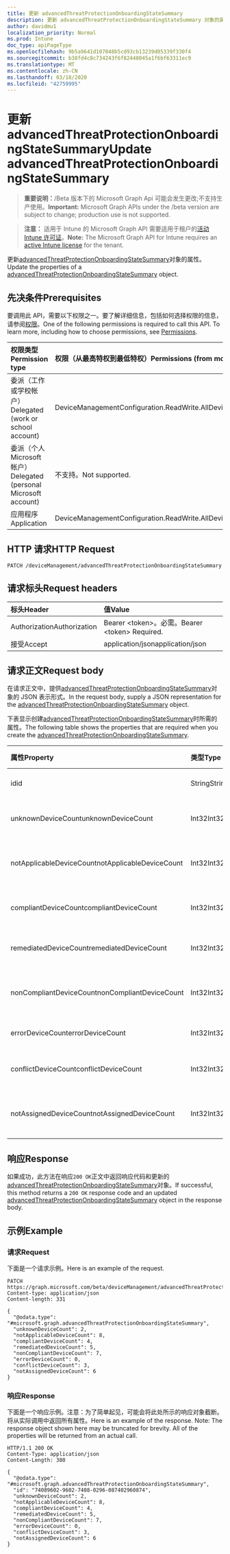 ```yaml
---
title: 更新 advancedThreatProtectionOnboardingStateSummary
description: 更新 advancedThreatProtectionOnboardingStateSummary 对象的属性。
author: davidmu1
localization_priority: Normal
ms.prod: Intune
doc_type: apiPageType
ms.openlocfilehash: 9b5a9641d107048b5cd93cb13239d05339f330f4
ms.sourcegitcommit: b38fd4c8c734243f6f82448045a1f6bf63311ec9
ms.translationtype: MT
ms.contentlocale: zh-CN
ms.lasthandoff: 03/18/2020
ms.locfileid: "42759995"
---
```

# <a name="update-advancedthreatprotectiononboardingstatesummary"></a><span data-ttu-id="a23d1-103">更新 advancedThreatProtectionOnboardingStateSummary</span><span class="sxs-lookup"><span data-stu-id="a23d1-103">Update advancedThreatProtectionOnboardingStateSummary</span></span>

> <span data-ttu-id="a23d1-104">**重要说明：**/Beta 版本下的 Microsoft Graph Api 可能会发生更改;不支持生产使用。</span><span class="sxs-lookup"><span data-stu-id="a23d1-104">**Important:** Microsoft Graph APIs under the /beta version are subject to change; production use is not supported.</span></span>

> <span data-ttu-id="a23d1-105">**注意：** 适用于 Intune 的 Microsoft Graph API 需要适用于租户的[活动 Intune 许可证](https://go.microsoft.com/fwlink/?linkid=839381)。</span><span class="sxs-lookup"><span data-stu-id="a23d1-105">**Note:** The Microsoft Graph API for Intune requires an [active Intune license](https://go.microsoft.com/fwlink/?linkid=839381) for the tenant.</span></span>

<span data-ttu-id="a23d1-106">更新[advancedThreatProtectionOnboardingStateSummary](../resources/intune-deviceconfig-advancedthreatprotectiononboardingstatesummary.md)对象的属性。</span><span class="sxs-lookup"><span data-stu-id="a23d1-106">Update the properties of a [advancedThreatProtectionOnboardingStateSummary](../resources/intune-deviceconfig-advancedthreatprotectiononboardingstatesummary.md) object.</span></span>

## <a name="prerequisites"></a><span data-ttu-id="a23d1-107">先决条件</span><span class="sxs-lookup"><span data-stu-id="a23d1-107">Prerequisites</span></span>
<span data-ttu-id="a23d1-p101">要调用此 API，需要以下权限之一。要了解详细信息，包括如何选择权限的信息，请参阅[权限](/graph/permissions-reference)。</span><span class="sxs-lookup"><span data-stu-id="a23d1-p101">One of the following permissions is required to call this API. To learn more, including how to choose permissions, see [Permissions](/graph/permissions-reference).</span></span>

|<span data-ttu-id="a23d1-110">权限类型</span><span class="sxs-lookup"><span data-stu-id="a23d1-110">Permission type</span></span>|<span data-ttu-id="a23d1-111">权限（从最高特权到最低特权）</span><span class="sxs-lookup"><span data-stu-id="a23d1-111">Permissions (from most to least privileged)</span></span>|
|:---|:---|
|<span data-ttu-id="a23d1-112">委派（工作或学校帐户）</span><span class="sxs-lookup"><span data-stu-id="a23d1-112">Delegated (work or school account)</span></span>|<span data-ttu-id="a23d1-113">DeviceManagementConfiguration.ReadWrite.All</span><span class="sxs-lookup"><span data-stu-id="a23d1-113">DeviceManagementConfiguration.ReadWrite.All</span></span>|
|<span data-ttu-id="a23d1-114">委派（个人 Microsoft 帐户）</span><span class="sxs-lookup"><span data-stu-id="a23d1-114">Delegated (personal Microsoft account)</span></span>|<span data-ttu-id="a23d1-115">不支持。</span><span class="sxs-lookup"><span data-stu-id="a23d1-115">Not supported.</span></span>|
|<span data-ttu-id="a23d1-116">应用程序</span><span class="sxs-lookup"><span data-stu-id="a23d1-116">Application</span></span>|<span data-ttu-id="a23d1-117">DeviceManagementConfiguration.ReadWrite.All</span><span class="sxs-lookup"><span data-stu-id="a23d1-117">DeviceManagementConfiguration.ReadWrite.All</span></span>|

## <a name="http-request"></a><span data-ttu-id="a23d1-118">HTTP 请求</span><span class="sxs-lookup"><span data-stu-id="a23d1-118">HTTP Request</span></span>
<!-- {
  "blockType": "ignored"
}
-->
``` http
PATCH /deviceManagement/advancedThreatProtectionOnboardingStateSummary
```

## <a name="request-headers"></a><span data-ttu-id="a23d1-119">请求标头</span><span class="sxs-lookup"><span data-stu-id="a23d1-119">Request headers</span></span>
|<span data-ttu-id="a23d1-120">标头</span><span class="sxs-lookup"><span data-stu-id="a23d1-120">Header</span></span>|<span data-ttu-id="a23d1-121">值</span><span class="sxs-lookup"><span data-stu-id="a23d1-121">Value</span></span>|
|:---|:---|
|<span data-ttu-id="a23d1-122">Authorization</span><span class="sxs-lookup"><span data-stu-id="a23d1-122">Authorization</span></span>|<span data-ttu-id="a23d1-123">Bearer &lt;token&gt;。必需。</span><span class="sxs-lookup"><span data-stu-id="a23d1-123">Bearer &lt;token&gt; Required.</span></span>|
|<span data-ttu-id="a23d1-124">接受</span><span class="sxs-lookup"><span data-stu-id="a23d1-124">Accept</span></span>|<span data-ttu-id="a23d1-125">application/json</span><span class="sxs-lookup"><span data-stu-id="a23d1-125">application/json</span></span>|

## <a name="request-body"></a><span data-ttu-id="a23d1-126">请求正文</span><span class="sxs-lookup"><span data-stu-id="a23d1-126">Request body</span></span>
<span data-ttu-id="a23d1-127">在请求正文中，提供[advancedThreatProtectionOnboardingStateSummary](../resources/intune-deviceconfig-advancedthreatprotectiononboardingstatesummary.md)对象的 JSON 表示形式。</span><span class="sxs-lookup"><span data-stu-id="a23d1-127">In the request body, supply a JSON representation for the [advancedThreatProtectionOnboardingStateSummary](../resources/intune-deviceconfig-advancedthreatprotectiononboardingstatesummary.md) object.</span></span>

<span data-ttu-id="a23d1-128">下表显示创建[advancedThreatProtectionOnboardingStateSummary](../resources/intune-deviceconfig-advancedthreatprotectiononboardingstatesummary.md)时所需的属性。</span><span class="sxs-lookup"><span data-stu-id="a23d1-128">The following table shows the properties that are required when you create the [advancedThreatProtectionOnboardingStateSummary](../resources/intune-deviceconfig-advancedthreatprotectiononboardingstatesummary.md).</span></span>

|<span data-ttu-id="a23d1-129">属性</span><span class="sxs-lookup"><span data-stu-id="a23d1-129">Property</span></span>|<span data-ttu-id="a23d1-130">类型</span><span class="sxs-lookup"><span data-stu-id="a23d1-130">Type</span></span>|<span data-ttu-id="a23d1-131">说明</span><span class="sxs-lookup"><span data-stu-id="a23d1-131">Description</span></span>|
|:---|:---|:---|
|<span data-ttu-id="a23d1-132">id</span><span class="sxs-lookup"><span data-stu-id="a23d1-132">id</span></span>|<span data-ttu-id="a23d1-133">String</span><span class="sxs-lookup"><span data-stu-id="a23d1-133">String</span></span>|<span data-ttu-id="a23d1-134">唯一标识符</span><span class="sxs-lookup"><span data-stu-id="a23d1-134">Unique Identifier</span></span>|
|<span data-ttu-id="a23d1-135">unknownDeviceCount</span><span class="sxs-lookup"><span data-stu-id="a23d1-135">unknownDeviceCount</span></span>|<span data-ttu-id="a23d1-136">Int32</span><span class="sxs-lookup"><span data-stu-id="a23d1-136">Int32</span></span>|<span data-ttu-id="a23d1-137">未知设备的数量</span><span class="sxs-lookup"><span data-stu-id="a23d1-137">Number of unknown devices</span></span>|
|<span data-ttu-id="a23d1-138">notApplicableDeviceCount</span><span class="sxs-lookup"><span data-stu-id="a23d1-138">notApplicableDeviceCount</span></span>|<span data-ttu-id="a23d1-139">Int32</span><span class="sxs-lookup"><span data-stu-id="a23d1-139">Int32</span></span>|<span data-ttu-id="a23d1-140">不适用设备的数量</span><span class="sxs-lookup"><span data-stu-id="a23d1-140">Number of not applicable devices</span></span>|
|<span data-ttu-id="a23d1-141">compliantDeviceCount</span><span class="sxs-lookup"><span data-stu-id="a23d1-141">compliantDeviceCount</span></span>|<span data-ttu-id="a23d1-142">Int32</span><span class="sxs-lookup"><span data-stu-id="a23d1-142">Int32</span></span>|<span data-ttu-id="a23d1-143">兼容设备的数量</span><span class="sxs-lookup"><span data-stu-id="a23d1-143">Number of compliant devices</span></span>|
|<span data-ttu-id="a23d1-144">remediatedDeviceCount</span><span class="sxs-lookup"><span data-stu-id="a23d1-144">remediatedDeviceCount</span></span>|<span data-ttu-id="a23d1-145">Int32</span><span class="sxs-lookup"><span data-stu-id="a23d1-145">Int32</span></span>|<span data-ttu-id="a23d1-146">已修复设备的数量</span><span class="sxs-lookup"><span data-stu-id="a23d1-146">Number of remediated devices</span></span>|
|<span data-ttu-id="a23d1-147">nonCompliantDeviceCount</span><span class="sxs-lookup"><span data-stu-id="a23d1-147">nonCompliantDeviceCount</span></span>|<span data-ttu-id="a23d1-148">Int32</span><span class="sxs-lookup"><span data-stu-id="a23d1-148">Int32</span></span>|<span data-ttu-id="a23d1-149">不兼容设备的数量</span><span class="sxs-lookup"><span data-stu-id="a23d1-149">Number of NonCompliant devices</span></span>|
|<span data-ttu-id="a23d1-150">errorDeviceCount</span><span class="sxs-lookup"><span data-stu-id="a23d1-150">errorDeviceCount</span></span>|<span data-ttu-id="a23d1-151">Int32</span><span class="sxs-lookup"><span data-stu-id="a23d1-151">Int32</span></span>|<span data-ttu-id="a23d1-152">错误设备的数量</span><span class="sxs-lookup"><span data-stu-id="a23d1-152">Number of error devices</span></span>|
|<span data-ttu-id="a23d1-153">conflictDeviceCount</span><span class="sxs-lookup"><span data-stu-id="a23d1-153">conflictDeviceCount</span></span>|<span data-ttu-id="a23d1-154">Int32</span><span class="sxs-lookup"><span data-stu-id="a23d1-154">Int32</span></span>|<span data-ttu-id="a23d1-155">冲突设备的数量</span><span class="sxs-lookup"><span data-stu-id="a23d1-155">Number of conflict devices</span></span>|
|<span data-ttu-id="a23d1-156">notAssignedDeviceCount</span><span class="sxs-lookup"><span data-stu-id="a23d1-156">notAssignedDeviceCount</span></span>|<span data-ttu-id="a23d1-157">Int32</span><span class="sxs-lookup"><span data-stu-id="a23d1-157">Int32</span></span>|<span data-ttu-id="a23d1-158">未分配设备的数量</span><span class="sxs-lookup"><span data-stu-id="a23d1-158">Number of not assigned devices</span></span>|



## <a name="response"></a><span data-ttu-id="a23d1-159">响应</span><span class="sxs-lookup"><span data-stu-id="a23d1-159">Response</span></span>
<span data-ttu-id="a23d1-160">如果成功，此方法在响应`200 OK`正文中返回响应代码和更新的[advancedThreatProtectionOnboardingStateSummary](../resources/intune-deviceconfig-advancedthreatprotectiononboardingstatesummary.md)对象。</span><span class="sxs-lookup"><span data-stu-id="a23d1-160">If successful, this method returns a `200 OK` response code and an updated [advancedThreatProtectionOnboardingStateSummary](../resources/intune-deviceconfig-advancedthreatprotectiononboardingstatesummary.md) object in the response body.</span></span>

## <a name="example"></a><span data-ttu-id="a23d1-161">示例</span><span class="sxs-lookup"><span data-stu-id="a23d1-161">Example</span></span>

### <a name="request"></a><span data-ttu-id="a23d1-162">请求</span><span class="sxs-lookup"><span data-stu-id="a23d1-162">Request</span></span>
<span data-ttu-id="a23d1-163">下面是一个请求示例。</span><span class="sxs-lookup"><span data-stu-id="a23d1-163">Here is an example of the request.</span></span>
``` http
PATCH https://graph.microsoft.com/beta/deviceManagement/advancedThreatProtectionOnboardingStateSummary
Content-type: application/json
Content-length: 331

{
  "@odata.type": "#microsoft.graph.advancedThreatProtectionOnboardingStateSummary",
  "unknownDeviceCount": 2,
  "notApplicableDeviceCount": 8,
  "compliantDeviceCount": 4,
  "remediatedDeviceCount": 5,
  "nonCompliantDeviceCount": 7,
  "errorDeviceCount": 0,
  "conflictDeviceCount": 3,
  "notAssignedDeviceCount": 6
}
```

### <a name="response"></a><span data-ttu-id="a23d1-164">响应</span><span class="sxs-lookup"><span data-stu-id="a23d1-164">Response</span></span>
<span data-ttu-id="a23d1-p102">下面是一个响应示例。注意：为了简单起见，可能会将此处所示的响应对象截断。将从实际调用中返回所有属性。</span><span class="sxs-lookup"><span data-stu-id="a23d1-p102">Here is an example of the response. Note: The response object shown here may be truncated for brevity. All of the properties will be returned from an actual call.</span></span>
``` http
HTTP/1.1 200 OK
Content-Type: application/json
Content-Length: 380

{
  "@odata.type": "#microsoft.graph.advancedThreatProtectionOnboardingStateSummary",
  "id": "74089602-9602-7408-0296-087402960874",
  "unknownDeviceCount": 2,
  "notApplicableDeviceCount": 8,
  "compliantDeviceCount": 4,
  "remediatedDeviceCount": 5,
  "nonCompliantDeviceCount": 7,
  "errorDeviceCount": 0,
  "conflictDeviceCount": 3,
  "notAssignedDeviceCount": 6
}
```




